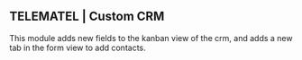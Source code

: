 TELEMATEL | Custom CRM
----------------------

This module adds new fields to the kanban view of the crm, and adds a new tab
in the form view to add contacts.

